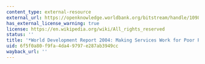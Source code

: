 ```yaml
---
content_type: external-resource
external_url: https://openknowledge.worldbank.org/bitstream/handle/10986/5986/WDR%202004%20-%20English.pdf?sequence=1&isAllowed=y
has_external_license_warning: true
license: https://en.wikipedia.org/wiki/All_rights_reserved
status: ''
title: '*World Development Report 2004: Making Services Work for Poor People*'
uid: 6f5f0a80-f9fa-4da4-9797-e287ab3949cc
wayback_url: ''
---
```

